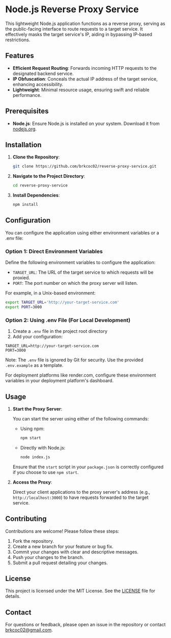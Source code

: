 # Node.js Reverse Proxy Service

This lightweight Node.js application functions as a reverse proxy, serving as the public-facing interface to route requests to a target service. It effectively masks the target service's IP, aiding in bypassing IP-based restrictions.

## Features

- **Efficient Request Routing**: Forwards incoming HTTP requests to the designated backend service.
- **IP Obfuscation**: Conceals the actual IP address of the target service, enhancing accessibility.
- **Lightweight**: Minimal resource usage, ensuring swift and reliable performance.

## Prerequisites

- **Node.js**: Ensure Node.js is installed on your system. Download it from [nodejs.org](https://nodejs.org/).

## Installation

1. **Clone the Repository**:
   
   ```bash
   git clone https://github.com/brkcoc02/reverse-proxy-service.git
   ```

2. **Navigate to the Project Directory**:

    ```bash
    cd reverse-proxy-service
    ```

3. **Install Dependencies**:

    ```bash
    npm install
    ```

## Configuration

You can configure the application using either environment variables or a .env file:

### Option 1: Direct Environment Variables

Define the following environment variables to configure the application:
- `TARGET_URL`: The URL of the target service to which requests will be proxied.
- `PORT`: The port number on which the proxy server will listen.

For example, in a Unix-based environment:
```bash
export TARGET_URL='http://your-target-service.com'
export PORT=3000
```

### Option 2: Using .env File (For Local Development)

1. Create a `.env` file in the project root directory
2. Add your configuration:
```
TARGET_URL=http://your-target-service.com
PORT=3000
```

Note: The `.env` file is ignored by Git for security. Use the provided `.env.example` as a template.

For deployment platforms like render.com, configure these environment variables in your deployment platform's dashboard.

## Usage

1. **Start the Proxy Server**:

    You can start the server using either of the following commands:

   - Using npm:

     ```bash
     npm start
     ```

   - Directly with Node.js:

     ```bash
     node index.js
     ```

   Ensure that the `start` script in your `package.json` is correctly configured if you choose to use `npm start`.

2. **Access the Proxy**:

    Direct your client applications to the proxy server's address (e.g., `http://localhost:3000`) to have requests forwarded to the target service.

## Contributing

Contributions are welcome! Please follow these steps:

1. Fork the repository.
2. Create a new branch for your feature or bug fix.
3. Commit your changes with clear and descriptive messages.
4. Push your changes to the branch.
5. Submit a pull request detailing your changes.

## License

This project is licensed under the MIT License. See the [LICENSE](LICENSE) file for details.

## Contact

For questions or feedback, please open an issue in the repository or contact [brkcoc02@gmail.com](mailto:brkcoc02@gmail.com).
